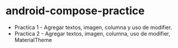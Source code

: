 # android-compose-practice

+ Practica 1 - Agregar textos, imagen, columna y uso de modifier.
+ Practica 2 - Agregar textos, imagen, columna, uso de modifier, MaterialTheme
